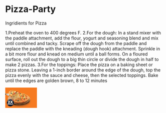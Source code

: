# Pizza-Party

Ingridients for Pizza 

1.Preheat the oven to 400 degrees F.
2.For the dough: In a stand mixer with the paddle attachment, add the flour, yogurt and seasoning blend and mix until combined and tacky. Scrape off the dough from the paddle and replace the paddle with the kneading (dough hook) attachment. Sprinkle in a bit more flour and knead on medium until a ball forms. On a floured surface, roll out the dough to a big thin circle or divide the dough in half to make 2 pizzas.
3.For the toppings: Place the pizza on a baking sheet or pizza stone. Leaving a 1-inch border around the edge of the dough, top the pizza evenly with the sauce and cheese, then the selected toppings. Bake until the edges are golden brown, 8 to 12 minutes


<img src="https://github.com/prasanthoxy/Pizza-Party/blob/main/images/pizza.jpeg" width=20% height=20%>
